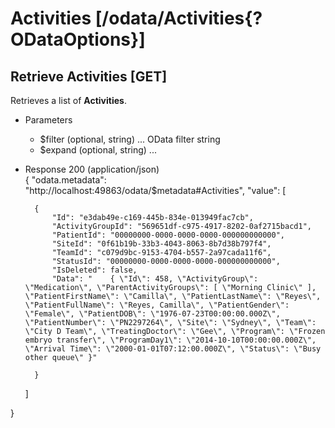 # Activities [/odata/Activities{?ODataOptions}]

## Retrieve Activities [GET]
Retrieves a list of **Activities**.

+ Parameters
    + $filter (optional, string) ... OData filter string
    + $expand (optional, string) ... 

+ Response 200 (application/json)    
        {
    "odata.metadata": "http://localhost:49863/odata/$metadata#Activities",
    "value": [

        {
            "Id": "e3dab49e-c169-445b-834e-013949fac7cb",
            "ActivityGroupId": "569651df-c975-4917-8202-0af2715bacd1",
            "PatientId": "00000000-0000-0000-0000-000000000000",
            "SiteId": "0f61b19b-33b3-4043-8063-8b7d38b797f4",
            "TeamId": "c079d9bc-9153-4704-b557-2a97cada11f6",
            "StatusId": "00000000-0000-0000-0000-000000000000",
            "IsDeleted": false,
            "Data": "    { \"Id\": 458, \"ActivityGroup\": \"Medication\", \"ParentActivityGroups\": [ \"Morning Clinic\" ], \"PatientFirstName\": \"Camilla\", \"PatientLastName\": \"Reyes\", \"PatientFullName\": \"Reyes, Camilla\", \"PatientGender\": \"Female\", \"PatientDOB\": \"1976-07-23T00:00:00.000Z\", \"PatientNumber\": \"PN2297264\", \"Site\": \"Sydney\", \"Team\": \"City D Team\", \"TreatingDoctor\": \"Gee\", \"Program\": \"Frozen embryo transfer\", \"ProgramDay1\": \"2014-10-10T00:00:00.000Z\", \"Arrival Time\": \"2000-01-01T07:12:00.000Z\", \"Status\": \"Busy other queue\" }"

        }
    ]

}